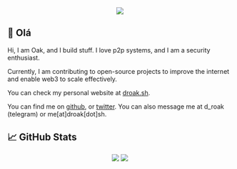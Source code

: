 
<div align="center">
  <img src="https://github.com/d-roak/d-roak/assets/5263301/8603c548-3dab-4393-9e95-c0ccbc842c4f">
</div>

## 👋 Olá
Hi, I am Oak, and I build stuff. I love p2p systems, and I am a security enthusiast.

Currently, I am contributing to open-source projects to improve the internet and enable web3 to scale effectively.

You can check my personal website at [droak.sh](https://droak.sh/).

You can find me on [github](https://github.com/d-roak), or [twitter](https://twitter.com/droak_). You can also message me at d_roak (telegram) or me[at]droak[dot]sh.

## &#x1f4c8; GitHub Stats
<div align="center">
  <img src="https://github-readme-stats.vercel.app/api?username=d-roak&show_icons=true&line_height=27&count_private=true&title_color=c9cacc&text_color=c9cacc&icon_color=774c54&bg_color=313340" />
  <img src="https://github-readme-stats.vercel.app/api/top-langs/?username=d-roak&hide=shell&title_color=c9cacc&text_color=c9cacc&bg_color=313340&langs_count=3" />
</div>

